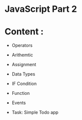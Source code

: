 # JavaScript Part 2

# Content :

- Operators

- Arithemtic

- Assignment

- Data Types

- IF Condition

- Function

- Events

- Task: Simple Todo app
